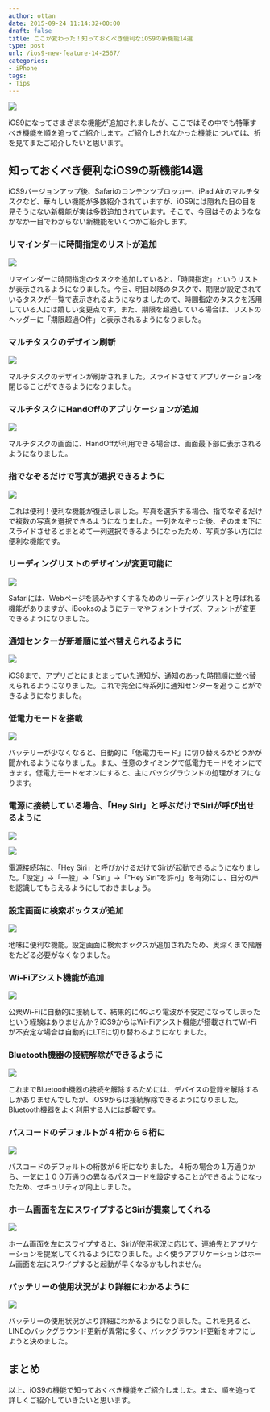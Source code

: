 ```yaml
---
author: ottan
date: 2015-09-24 11:14:32+00:00
draft: false
title: ここが変わった！知っておくべき便利なiOS9の新機能14選
type: post
url: /ios9-new-feature-14-2567/
categories:
- iPhone
tags:
- Tips
---
```


![](/images/2015/09/150924-5603adb1b899c.jpg)






iOS9になってさまざまな機能が追加されましたが、ここではその中でも特筆すべき機能を順を追ってご紹介します。ご紹介しきれなかった機能については、折を見てまたご紹介したいと思います。





## 知っておくべき便利なiOS9の新機能14選





iOS9バージョンアップ後、Safariのコンテンツブロッカー、iPad Airのマルチタスクなど、華々しい機能が多数紹介されていますが、iOS9には隠れた日の目を見そうにない新機能が実は多数追加されています。そこで、今回はそのようななかなか一目でわからない新機能をいくつかご紹介します。





### リマインダーに時間指定のリストが追加





![](/images/2015/09/150924-5603adb32a070.png)






リマインダーに時間指定のタスクを追加していると、「時間指定」というリストが表示されるようになりました。今日、明日以降のタスクで、期限が設定されているタスクが一覧で表示されるようになりましたので、時間指定のタスクを活用している人には嬉しい変更点です。また、期限を超過している場合は、リストのヘッダーに「期限超過○件」と表示されるようになりました。





### マルチタスクのデザイン刷新





![](/images/2015/09/150924-5603adb777ebc.png)






マルチタスクのデザインが刷新されました。スライドさせてアプリケーションを閉じることができるようになりました。





### マルチタスクにHandOffのアプリケーションが追加





![](/images/2015/09/150924-5603adb777ebc.png)






マルチタスクの画面に、HandOffが利用できる場合は、画面最下部に表示されるようになりました。





### 指でなぞるだけで写真が選択できるように





![](/images/2015/09/150924-5603adbe05ed8.png)






これは便利！便利な機能が復活しました。写真を選択する場合、指でなぞるだけで複数の写真を選択できるようになりました。一列をなぞった後、そのまま下にスライドさせるとまとめて一列選択できるようになったため、写真が多い方には便利な機能です。





### リーディングリストのデザインが変更可能に





![](/images/2015/09/150924-5603adc1690f3.png)






Safariには、Webページを読みやすくするためのリーディングリストと呼ばれる機能がありますが、iBooksのようにテーマやフォントサイズ、フォントが変更できるようになりました。





### 通知センターが新着順に並べ替えられるように





![](/images/2015/09/150924-5603adc3ee5e8.png)






iOS8まで、アプリごとにまとまっていた通知が、通知のあった時間順に並べ替えられるようになりました。これで完全に時系列に通知センターを追うことができるようになりました。





### 低電力モードを搭載





![](/images/2015/09/150924-5603adc58f675.png)






バッテリーが少なくなると、自動的に「低電力モード」に切り替えるかどうかが聞かれるようになりました。また、任意のタイミングで低電力モードをオンにできます。低電力モードをオンにすると、主にバックグラウンドの処理がオフになります。





### 電源に接続している場合、「Hey Siri」と呼ぶだけでSiriが呼び出せるように





![](/images/2015/09/150924-5603adc756c4a.png)






![](/images/2015/09/150924-5603adc908679.png)






電源接続時に、「Hey Siri」と呼びかけるだけでSiriが起動できるようになりました。「設定」→「一般」→「Siri」→「"Hey Siri"を許可」を有効にし、自分の声を認識してもらえるようにしておきましょう。





### 設定画面に検索ボックスが追加





![](/images/2015/09/150924-5603adcaa796b.png)






地味に便利な機能。設定画面に検索ボックスが追加されたため、奥深くまで階層をたどる必要がなくなりました。





### Wi-Fiアシスト機能が追加





![](/images/2015/09/150924-5603adcc6241b.png)






公衆Wi-Fiに自動的に接続して、結果的に4Gより電波が不安定になってしまったという経験はありませんか？iOS9からはWi-Fiアシスト機能が搭載されてWi-Fiが不安定な場合は自動的にLTEに切り替わるようになりました。





### Bluetooth機器の接続解除ができるように





![](/images/2015/09/150924-5603adce030c1.png)






これまでBluetooth機器の接続を解除するためには、デバイスの登録を解除するしかありませんでしたが、iOS9からは接続解除できるようになりました。Bluetooth機器をよく利用する人には朗報です。





### パスコードのデフォルトが４桁から６桁に





![](/images/2015/09/150924-5603adcf49da7.png)






パスコードのデフォルトの桁数が６桁になりました。４桁の場合の１万通りから、一気に１００万通りの異なるパスコードを設定することができるようになったため、セキュリティが向上しました。





### ホーム画面を左にスワイプするとSiriが提案してくれる





![](/images/2015/09/150924-5603add12924b.png)






ホーム画面を左にスワイプすると、Siriが使用状況に応じて、連絡先とアプリケーションを提案してくれるようになりました。よく使うアプリケーションはホーム画面を左にスワイプすると起動が早くなるかもしれません。





### バッテリーの使用状況がより詳細にわかるように





![](/images/2015/09/150924-5603add31271f.png)






バッテリーの使用状況がより詳細にわかるようになりました。これを見ると、LINEのバックグラウンド更新が異常に多く、バックグラウンド更新をオフにしようと決めました。





## まとめ





以上、iOS9の機能で知っておくべき機能をご紹介しました。また、順を追って詳しくご紹介していきたいと思います。
